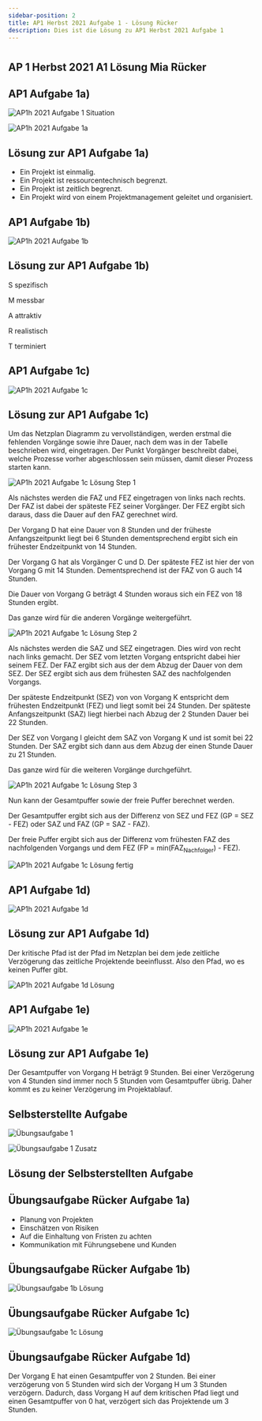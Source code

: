 ```yaml
---
sidebar-position: 2
title: AP1 Herbst 2021 Aufgabe 1 - Lösung Rücker
description: Dies ist die Lösung zu AP1 Herbst 2021 Aufgabe 1
---
```


# 
## AP 1 Herbst 2021 A1 Lösung Mia Rücker



## AP1 Aufgabe 1a)

![AP1h 2021 Aufgabe 1 Situation](</img/AP1/2021/ap1h_2021/AP1h_2021_a1_situation.jpg>)

![AP1h 2021 Aufgabe 1a](</img/AP1/2021/ap1h_2021/AP1h_2021_a1a.jpg>)

## Lösung zur AP1 Aufgabe 1a)

  * Ein Projekt ist einmalig.
  * Ein Projekt ist ressourcentechnisch begrenzt.
  * Ein Projekt ist zeitlich begrenzt.
  * Ein Projekt wird von einem Projektmanagement geleitet und organisiert.

## AP1 Aufgabe 1b)

![AP1h 2021 Aufgabe 1b](</img/AP1/2021/ap1h_2021/AP1h_2021_a1b.jpg>)

## Lösung zur AP1 Aufgabe 1b)

S spezifisch

M messbar

A attraktiv

R realistisch

T terminiert

## AP1 Aufgabe 1c)

![AP1h 2021 Aufgabe 1c](</img/AP1/2021/ap1h_2021/AP1h_2021_a1c.jpg>)

## Lösung zur AP1 Aufgabe 1c)

Um das Netzplan Diagramm zu vervollständigen, werden erstmal die fehlenden Vorgänge sowie ihre Dauer, nach dem was in der Tabelle beschrieben wird, eingetragen.
Der Punkt Vorgänger beschreibt dabei, welche Prozesse vorher abgeschlossen sein müssen, damit dieser Prozess starten kann.

![AP1h 2021 Aufgabe 1c Lösung Step 1](</img/AP1/2021/ap1h_2021/solution/AP1h_2021_a1c_solution_step1.png>)

Als nächstes werden die FAZ und FEZ eingetragen von links nach rechts. Der FAZ ist dabei der späteste FEZ seiner Vorgänger. Der FEZ ergibt sich daraus, dass die Dauer auf den FAZ gerechnet wird.

Der Vorgang D hat eine Dauer von 8 Stunden und der früheste Anfangszeitpunkt liegt bei 6 Stunden dementsprechend ergibt sich ein frühester Endzeitpunkt von 14 Stunden.

Der Vorgang G hat als Vorgänger C und D. Der späteste FEZ ist hier der von Vorgang G mit 14 Stunden. Dementsprechend ist der FAZ von G auch 14 Stunden.

Die Dauer von Vorgang G beträgt 4 Stunden woraus sich ein FEZ von 18 Stunden ergibt. 


Das ganze wird für die anderen Vorgänge weitergeführt.

![AP1h 2021 Aufgabe 1c Lösung Step 2](</img/AP1/2021/ap1h_2021/solution/AP1h_2021_a1c_solution_step2.png>)

Als nächstes werden die SAZ und SEZ eingetragen. Dies wird von recht nach links gemacht. Der SEZ vom letzten Vorgang entspricht dabei hier seinem FEZ. Der FAZ ergibt sich aus der dem Abzug der Dauer von dem SEZ. Der SEZ ergibt sich aus dem frühesten SAZ des nachfolgenden Vorgangs.

Der späteste Endzeitpunkt (SEZ) von von Vorgang K entspricht dem frühesten Endzeitpunkt (FEZ) und liegt somit bei 24 Stunden. Der späteste Anfangszeitpunkt (SAZ) liegt hierbei nach Abzug der 2 Stunden Dauer bei 22 Stunden.

Der SEZ von Vorgang I gleicht dem SAZ von Vorgang K und ist somit bei 22 Stunden. Der SAZ ergibt sich dann aus dem Abzug der einen Stunde Dauer zu 21 Stunden.

Das ganze wird für die weiteren Vorgänge durchgeführt.

![AP1h 2021 Aufgabe 1c Lösung Step 3](</img/AP1/2021/ap1h_2021/solution/AP1h_2021_a1c_solution_step3.png>)

Nun kann der Gesamtpuffer sowie der freie Puffer berechnet werden.

Der Gesamtpuffer ergibt sich aus der Differenz von SEZ und FEZ (GP = SEZ - FEZ) oder SAZ und FAZ (GP = SAZ - FAZ).

Der freie Puffer ergibt sich aus der Differenz vom frühesten FAZ des nachfolgenden Vorgangs und dem FEZ (FP = min(FAZ<sub>Nachfolger</sub>) - FEZ).

![AP1h 2021 Aufgabe 1c Lösung fertig](</img/AP1/2021/ap1h_2021/solution/AP1h_2021_a1c_solution.png>)

## AP1 Aufgabe 1d)

![AP1h 2021 Aufgabe 1d](</img/AP1/2021/ap1h_2021/AP1h_2021_a1d.jpg>)

## Lösung zur AP1 Aufgabe 1d)

Der kritische Pfad ist der Pfad im Netzplan bei dem jede zeitliche Verzögerung das zeitliche Projektende beeinflusst. Also den Pfad, wo es keinen Puffer gibt.

![AP1h 2021 Aufgabe 1d Lösung](</img/AP1/2021/ap1h_2021/solution/AP1h_2021_a1d_solution.png>)

## AP1 Aufgabe 1e)

![AP1h 2021 Aufgabe 1e](</img/AP1/2021/ap1h_2021/AP1h_2021_a1e.jpg>)

## Lösung zur AP1 Aufgabe 1e)

Der Gesamtpuffer von Vorgang H beträgt 9 Stunden. Bei einer Verzögerung von 4 Stunden sind immer noch 5 Stunden vom Gesamtpuffer übrig. Daher kommt es zu keiner Verzögerung im Projektablauf.

## Selbsterstellte Aufgabe

![Übungsaufgabe 1](</img/AP1/2021/ap1h_2021/ap1h_2021_a1_exercise.jpg>)

![Übungsaufgabe 1 Zusatz](</img/AP1/2021/ap1h_2021/ap1h_2021_a1_exercise_extra.jpg>)

## Lösung der Selbsterstellten Aufgabe

## Übungsaufgabe Rücker Aufgabe 1a)
 * Planung von Projekten
 * Einschätzen von Risiken
 * Auf die Einhaltung von Fristen zu achten
 * Kommunikation mit Führungsebene und Kunden

## Übungsaufgabe Rücker Aufgabe 1b)

![Übungsaufgabe 1b Lösung](</img/AP1/2021/ap1h_2021/solution/AP1h_2021_a1_exercise_solution.jpg>)

## Übungsaufgabe Rücker Aufgabe 1c)

![Übungsaufgabe 1c Lösung](</img/AP1/2021/ap1h_2021/solution/AP1h_2021_a1d_exercise_solution.jpg>)

## Übungsaufgabe Rücker Aufgabe 1d)

Der Vorgang E hat einen Gesamtpuffer von 2 Stunden. Bei einer verzögerung von 5 Stunden wird sich der Vorgang H um 3 Stunden verzögern.
Dadurch, dass Vorgang H auf dem kritischen Pfad liegt und einen Gesamtpuffer von 0 hat, verzögert sich das Projektende um 3 Stunden.
